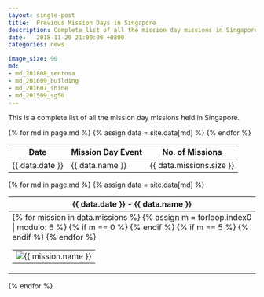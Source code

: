 ```yaml
---
layout: single-post
title:  Previous Mission Days in Singapore
description: Complete list of all the mission day missions in Singapore.
date:   2018-11-20 21:00:00 +0800
categories: news

image_size: 90
md:
- md_201808_sentosa
- md_201609_building
- md_201607_shine
- md_201509_sg50
---
```


This is a complete list of all the mission day missions held in Singapore.

<table class="table">
  <thead>
    <tr>
      <th>Date</th>
      <th>Mission Day Event</th>
      <th>No. of Missions</th>
    </tr>
  </thead>
  <tbody>
    {% for md in page.md %}
      {% assign data = site.data[md] %}
      <tr>
        <td>{{ data.date }}</td>
        <td>{{ data.name }}</td>
        <td>{{ data.missions.size }}</td>
      </tr>
    {% endfor %}
  </tbody>
</table>

{% for md in page.md %}
  {% assign data = site.data[md] %}
  <table class="table">
  <thead>
    <tr><th>{{ data.date }} - {{ data.name }}</th></tr>
  </thead>
  <tbody>
  <tr><td>
    <table style="width:100%;text-align:center;">
    {% for mission in data.missions %}
      {% assign m = forloop.index0 | modulo: 6 %}
      {% if m == 0 %}
        <tr>
      {% endif %}
      <td class="p-0" style="border: none;">
        <a style="d-block" tabindex="0" role="button" data-toggle="popover" data-placement="auto" data-trigger="focus" title="{{ mission.name | escape }}" data-content="{{ mission.description | escape }}"><img src="{{ mission.image }}=s{{ page.image_size }}"
             alt="{{ mission.name }}" />
        </a>
      </td>
      {% if m == 5 %}
        </tr>
      {% endif %}
    {% endfor %}
    </table>
  </td></tr>
  </tbody>
  </table>
{% endfor %}

<script type="text/javascript">
$(function () {
  $('[data-toggle="popover"]').popover()
});
</script>

